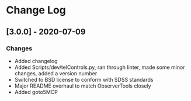 # Change Log

## [3.0.0] - 2020-07-09

### Changes

- Added changelog
- Added Scripts/dev/telControls.py, ran through linter, made some minor changes,
 added a version number
- Switched to BSD license to conform with SDSS standards
- Major README overhaul to match ObserverTools closely
- Added goto5MCP
